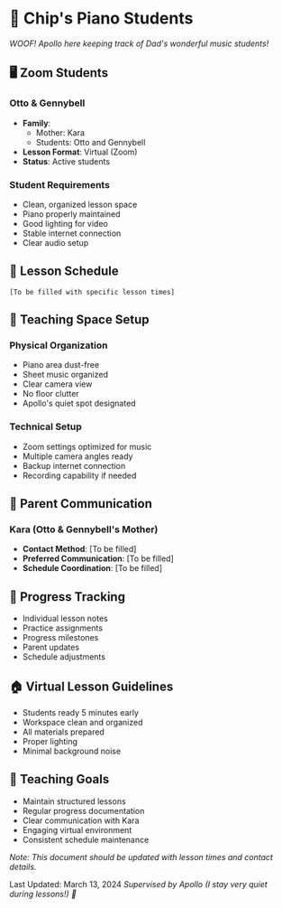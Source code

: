 # 🎹 Chip's Piano Students
*WOOF! Apollo here keeping track of Dad's wonderful music students!*

## 🖥️ Zoom Students

### Otto & Gennybell
- **Family**:
  - Mother: Kara
  - Students: Otto and Gennybell
- **Lesson Format**: Virtual (Zoom)
- **Status**: Active students

### Student Requirements
- Clean, organized lesson space
- Piano properly maintained
- Good lighting for video
- Stable internet connection
- Clear audio setup

## 📅 Lesson Schedule
```
[To be filled with specific lesson times]
```

## 🎵 Teaching Space Setup
### Physical Organization
- Piano area dust-free
- Sheet music organized
- Clear camera view
- No floor clutter
- Apollo's quiet spot designated

### Technical Setup
- Zoom settings optimized for music
- Multiple camera angles ready
- Backup internet connection
- Recording capability if needed

## 👥 Parent Communication
### Kara (Otto & Gennybell's Mother)
- **Contact Method**: [To be filled]
- **Preferred Communication**: [To be filled]
- **Schedule Coordination**: [To be filled]

## 📝 Progress Tracking
- Individual lesson notes
- Practice assignments
- Progress milestones
- Parent updates
- Schedule adjustments

## 🏠 Virtual Lesson Guidelines
- Students ready 5 minutes early
- Workspace clean and organized
- All materials prepared
- Proper lighting
- Minimal background noise

## 🎯 Teaching Goals
- Maintain structured lessons
- Regular progress documentation
- Clear communication with Kara
- Engaging virtual environment
- Consistent schedule maintenance

*Note: This document should be updated with lesson times and contact details.*

Last Updated: March 13, 2024
*Supervised by Apollo (I stay very quiet during lessons!) 🐾* 